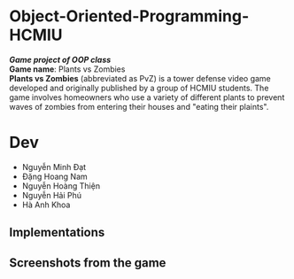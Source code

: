 # Object-Oriented-Programming-HCMIU
___Game project of OOP class___  
__Game name__: Plants vs Zombies  
__Plants vs Zombies__ (abbreviated as PvZ) is a tower defense video game developed and originally published by a group of HCMIU students. The game involves homeowners who use a variety of different plants to prevent waves of zombies from entering their houses and "eating their plaints".

# Dev
  + Nguyễn Minh Đạt 
  + Đặng Hoang Nam
  + Nguyễn Hoàng Thiện
  + Nguyễn Hải Phú
  + Hà Anh Khoa

## Implementations 

## Screenshots from the game

